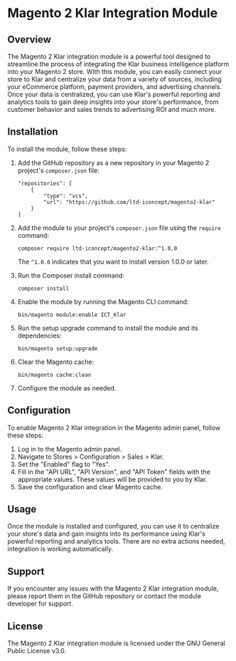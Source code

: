 # Magento 2 Klar Integration Module

## Overview

The Magento 2 Klar integration module is a powerful tool designed to streamline the process of integrating the Klar
business intelligence platform into your Magento 2 store. With this module, you can easily connect your store to Klar
and centralize your data from a variety of sources, including your eCommerce platform, payment providers, and
advertising channels. Once your data is centralized, you can use Klar's powerful reporting and analytics tools to gain
deep insights into your store's performance, from customer behavior and sales trends to advertising ROI and much more.

## Installation

To install the module, follow these steps:

1. Add the GitHub repository as a new repository in your Magento 2 project's `composer.json` file:

    ```
    "repositories": [
        {
            "type": "vcs",
            "url": "https://github.com/ltd-iconcept/magento2-klar"
        }
    ]
    ```

2. Add the module to your project's `composer.json` file using the `require` command:

    ```
    composer require ltd-iconcept/magento2-klar:^1.0.0
    ```

   The `^1.0.0` indicates that you want to install version 1.0.0 or later.

3. Run the Composer install command:

    ```
    composer install
    ```

4. Enable the module by running the Magento CLI command:

    ```
    bin/magento module:enable ICT_Klar
    ```

5. Run the setup upgrade command to install the module and its dependencies:

    ```
    bin/magento setup:upgrade
    ```

6. Clear the Magento cache:

    ```
    bin/magento cache:clean
    ```

7. Configure the module as needed.

## Configuration

To enable Magento 2 Klar integration in the Magento admin panel, follow these steps:

1. Log in to the Magento admin panel.
2. Navigate to Stores > Configuration > Sales > Klar.
3. Set the "Enabled" flag to "Yes".
4. Fill in the "API URL", "API Version", and "API Token" fields with the appropriate values. These values will be
   provided to you by Klar.
5. Save the configuration and clear Magento cache.

## Usage

Once the module is installed and configured, you can use it to centralize your store's data and gain insights into its
performance using Klar's powerful reporting and analytics tools. There are no extra actions needed, integration is
working automatically.

## Support

If you encounter any issues with the Magento 2 Klar integration module, please report them in the GitHub repository or
contact the module developer for support.

## License

The Magento 2 Klar integration module is licensed under the GNU General Public License v3.0.